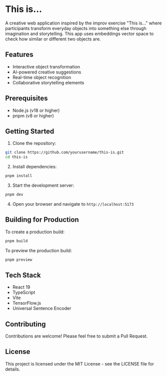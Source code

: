 # This is...

A creative web application inspired by the improv exercise "This is..." where participants transform everyday objects into something else through imagination and storytelling. This app uses embeddings vector space to check how similar or different two objects are.

## Features

- Interactive object transformation
- AI-powered creative suggestions
- Real-time object recognition
- Collaborative storytelling elements

## Prerequisites

- Node.js (v18 or higher)
- pnpm (v8 or higher)

## Getting Started

1. Clone the repository:
```bash
git clone https://github.com/yourusername/this-is.git
cd this-is
```

2. Install dependencies:
```bash
pnpm install
```

3. Start the development server:
```bash
pnpm dev
```

4. Open your browser and navigate to `http://localhost:5173`

## Building for Production

To create a production build:

```bash
pnpm build
```

To preview the production build:

```bash
pnpm preview
```

## Tech Stack

- React 19
- TypeScript
- Vite
- TensorFlow.js
- Universal Sentence Encoder

## Contributing

Contributions are welcome! Please feel free to submit a Pull Request.

## License

This project is licensed under the MIT License - see the LICENSE file for details.
